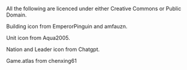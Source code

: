 All the following are licenced under either Creative Commons or Public Domain.

Building icon from EmperorPinguin and amfauzn.

Unit icon from Aqua2005.

Nation and Leader icon from Chatgpt.

Game.atlas from chenxing61


